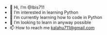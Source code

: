 - 👋 Hi, I’m @Ibis711
- 👀 I’m interested in learning Python
- 🌱 I’m currently learning how to code in Python
- 💞️ I’m looking to learn in anyway possible
- 📫 How to reach me kalahu711@gmail.com

<!---
Ibis711/Ibis711 is a ✨ special ✨ repository because its `README.md` (this file) appears on your GitHub profile.
You can click the Preview link to take a look at your changes.
--->
